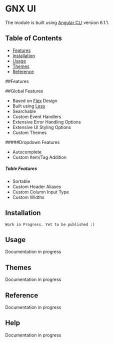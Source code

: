 # GNX UI
The module is built using [Angular CLI](https://github.com/angular/angular-cli) version 6.1.1.

## Table of Contents
* [Features](##Features)
* [Installation](##Help)
* [Usage](##Help)
* [Themes](##Help)
* [Reference](##Help)


##Features


##Global Features
* Based on [Flex](https://www.w3schools.com/css/css3_flexbox.asp) Design
* Built using [Less](http://lesscss.org/)
* Searchable
* Custom Event Handlers
* Extensive Error Handling Options
* Extensive UI Styling Options
* Custom Themes

#####Dropdown Features
* Autocomplete
* Custom Item/Tag Addition
   
##### Table Features
* Sortable
* Custom Header Aliases
* Custom Column Input Type
* Custom Widths 


## Installation
`Work in Progress. Yet to be published :)`

## Usage
Documentation in progress

## Themes
Documentation in progress

## Reference
Documentation in progress

## Help
Documentation in progress
